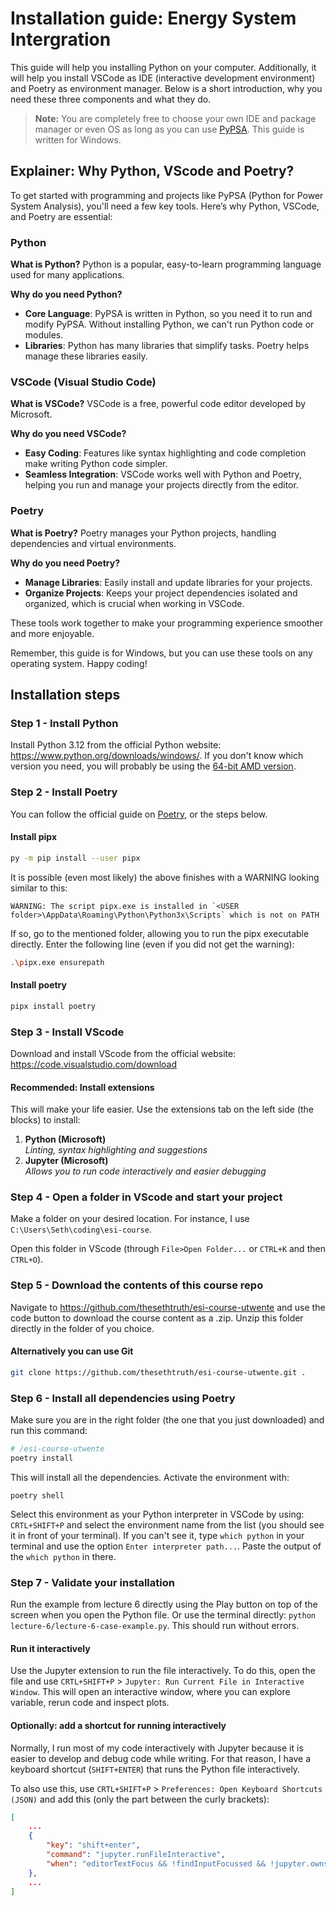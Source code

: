 # Installation guide: Energy System Intergration

This guide will help you installing Python on your computer. Additionally, it will help you install VSCode as IDE (interactive development environment) and Poetry as environment manager. Below is a short introduction, why you need these three components and what they do.


> **Note:** You are completely free to choose your own IDE and package manager or even OS as long as you can use [PyPSA](https://pypsa.readthedocs.io/en/latest/getting-started/installation.html). This guide is written for Windows. 

## Explainer: Why Python, VScode and Poetry?

To get started with programming and projects like PyPSA (Python for Power System Analysis), you'll need a few key tools. Here’s why Python, VSCode, and Poetry are essential:

### Python
**What is Python?**
Python is a popular, easy-to-learn programming language used for many applications.

**Why do you need Python?**
- **Core Language**: PyPSA is written in Python, so you need it to run and modify PyPSA. Without installing Python, we can't run Python code or modules.
- **Libraries**: Python has many libraries that simplify tasks. Poetry helps manage these libraries easily.

### VSCode (Visual Studio Code)
**What is VSCode?**
VSCode is a free, powerful code editor developed by Microsoft.

**Why do you need VSCode?**
- **Easy Coding**: Features like syntax highlighting and code completion make writing Python code simpler.
- **Seamless Integration**: VSCode works well with Python and Poetry, helping you run and manage your projects directly from the editor.

### Poetry
**What is Poetry?**
Poetry manages your Python projects, handling dependencies and virtual environments.

**Why do you need Poetry?**
- **Manage Libraries**: Easily install and update libraries for your projects.
- **Organize Projects**: Keeps your project dependencies isolated and organized, which is crucial when working in VSCode.

These tools work together to make your programming experience smoother and more enjoyable.

Remember, this guide is for Windows, but you can use these tools on any operating system. Happy coding!

## Installation steps

### Step 1 - Install Python 

Install Python 3.12 from the official Python website: https://www.python.org/downloads/windows/. If you don't know which version you need, you will probably be using the [64-bit AMD version](https://www.python.org/ftp/python/3.12.7/python-3.12.7-amd64.exe).

### Step 2 - Install Poetry 

You can follow the official guide on [Poetry](https://python-poetry.org/docs/#installing-with-pipx), or the steps below.

#### Install pipx
```bash
py -m pip install --user pipx
```

It is possible (even most likely) the above finishes with a WARNING looking similar to this:
```
WARNING: The script pipx.exe is installed in `<USER folder>\AppData\Roaming\Python\Python3x\Scripts` which is not on PATH
``` 
If so, go to the mentioned folder, allowing you to run the pipx executable directly. Enter the following line (even if you did not get the warning):
```bash
.\pipx.exe ensurepath
```
#### Install poetry
```bash
pipx install poetry
```

### Step 3 - Install VScode

Download and install VScode from the official website: https://code.visualstudio.com/download

#### Recommended: Install extensions
This will make your life easier. Use the extensions tab on the left side (the blocks) to install:
1. **Python (Microsoft)**  
   *Linting, syntax highlighting and suggestions*
2. **Jupyter (Microsoft)**  
   *Allows you to run code interactively and easier debugging*

### Step 4 - Open a folder in VScode and start your project

Make a folder on your desired location. For instance, I use `C:\Users\Seth\coding\esi-course`.

Open this folder in VScode (through `File>Open Folder...` or `CTRL+K` and then `CTRL+O`).

### Step 5 - Download the contents of this course repo

Navigate to https://github.com/thesethtruth/esi-course-utwente and use the code button to download the course content as a .zip. Unzip this folder directly in the folder of you choice. 

#### Alternatively you can use Git

```bash
git clone https://github.com/thesethtruth/esi-course-utwente.git .
```

### Step 6 - Install all dependencies using Poetry 
Make sure you are in the right folder (the one that you just downloaded) and run this command:

```bash
# /esi-course-utwente
poetry install
```

This will install all the dependencies. Activate the environment with:

```
poetry shell
```
Select this environment as your Python interpreter in VSCode by using: `CRTL+SHIFT+P` and select the environment name from the list (you should see it in front of your terminal). If you can't see it, type `which python` in your terminal and use the option `Enter interpreter path...`. Paste the output of the `which python` in there. 

### Step 7 - Validate your installation

Run the example from lecture 6 directly using the Play button on top of the screen when you open the Python file. Or use the terminal directly: `python lecture-6/lecture-6-case-example.py`. This should run without errors.

#### Run it interactively
Use the Jupyter extension to run the file interactively. To do this, open the file and use `CRTL+SHIFT+P` > `Jupyter: Run Current File in Interactive Window`. This will open an interactive window, where you can explore variable, rerun code and inspect plots. 

#### Optionally: add a shortcut for running interactively

Normally, I run most of my code interactively with Jupyter because it is easier to develop and debug code while writing. For that reason, I have a keyboard shortcut (`SHIFT+ENTER`) that runs the Python file interactively.

To also use this, use `CRTL+SHIFT+P` > `Preferences: Open Keyboard Shortcuts (JSON)` and add this (only the part between the curly brackets):

```json
[
    ...
    {
        "key": "shift+enter",
        "command": "jupyter.runFileInteractive",
        "when": "editorTextFocus && !findInputFocussed && !jupyter.ownsSelection && !notebookEditorFocused && !replaceInputFocussed && editorLangId == 'python'"
    },
    ...
]
```